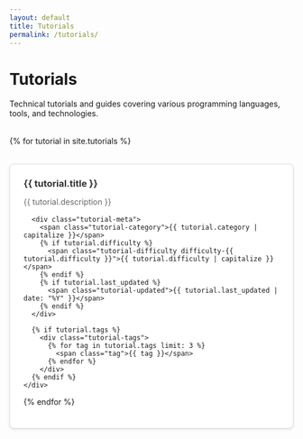 ```yaml
---
layout: default
title: Tutorials
permalink: /tutorials/
---
```


# Tutorials

Technical tutorials and guides covering various programming languages, tools, and technologies.

<div class="tutorials-grid">
  {% for tutorial in site.tutorials %}
    <div class="tutorial-card">
      <h3><a href="{{ tutorial.url }}">{{ tutorial.title }}</a></h3>
      <p class="tutorial-description">{{ tutorial.description }}</p>
      
      <div class="tutorial-meta">
        <span class="tutorial-category">{{ tutorial.category | capitalize }}</span>
        {% if tutorial.difficulty %}
          <span class="tutorial-difficulty difficulty-{{ tutorial.difficulty }}">{{ tutorial.difficulty | capitalize }}</span>
        {% endif %}
        {% if tutorial.last_updated %}
          <span class="tutorial-updated">{{ tutorial.last_updated | date: "%Y" }}</span>
        {% endif %}
      </div>
      
      {% if tutorial.tags %}
        <div class="tutorial-tags">
          {% for tag in tutorial.tags limit: 3 %}
            <span class="tag">{{ tag }}</span>
          {% endfor %}
        </div>
      {% endif %}
    </div>
  {% endfor %}
</div>

<style>
.tutorials-grid {
  display: grid;
  grid-template-columns: repeat(auto-fit, minmax(300px, 1fr));
  gap: 2rem;
  margin-top: 2rem;
}

.tutorial-card {
  border: 1px solid #ddd;
  border-radius: 8px;
  padding: 1.5rem;
  background: white;
  box-shadow: 0 2px 4px rgba(0,0,0,0.1);
}

.tutorial-card h3 {
  margin-top: 0;
  margin-bottom: 0.5rem;
}

.tutorial-card h3 a {
  color: #333;
  text-decoration: none;
}

.tutorial-card h3 a:hover {
  color: #28a745;
}

.tutorial-description {
  color: #666;
  margin-bottom: 1rem;
}

.tutorial-meta {
  margin-bottom: 1rem;
}

.tutorial-meta span {
  display: inline-block;
  margin-right: 0.5rem;
  padding: 0.25rem 0.5rem;
  background: #f0f0f0;
  border-radius: 3px;
  font-size: 0.8rem;
}

.difficulty-beginner {
  background: #d4edda !important;
  color: #155724 !important;
}

.difficulty-intermediate {
  background: #fff3cd !important;
  color: #856404 !important;
}

.difficulty-advanced {
  background: #f8d7da !important;
  color: #721c24 !important;
}

.tutorial-tags {
  margin-top: 1rem;
}

.tag {
  display: inline-block;
  background: #28a745;
  color: white;
  padding: 0.2rem 0.4rem;
  margin-right: 0.25rem;
  margin-bottom: 0.25rem;
  border-radius: 3px;
  font-size: 0.7rem;
}
</style>